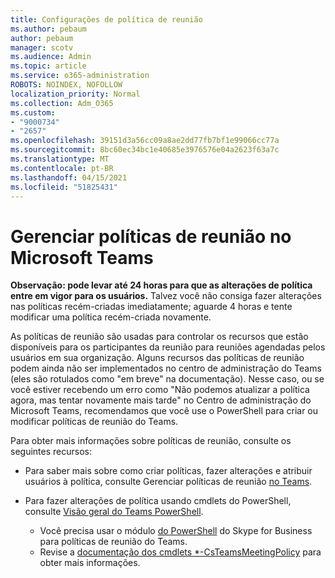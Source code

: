 ```yaml
---
title: Configurações de política de reunião
ms.author: pebaum
author: pebaum
manager: scotv
ms.audience: Admin
ms.topic: article
ms.service: o365-administration
ROBOTS: NOINDEX, NOFOLLOW
localization_priority: Normal
ms.collection: Adm_O365
ms.custom:
- "9000734"
- "2657"
ms.openlocfilehash: 39151d3a56cc09a8ae2dd77fb7bf1e99066cc77a
ms.sourcegitcommit: 8bc60ec34bc1e40685e3976576e04a2623f63a7c
ms.translationtype: MT
ms.contentlocale: pt-BR
ms.lasthandoff: 04/15/2021
ms.locfileid: "51825431"
---
```

# <a name="manage-meeting-policies-in-microsoft-teams"></a>Gerenciar políticas de reunião no Microsoft Teams

**Observação: pode levar até 24 horas para que as alterações de política entre em vigor para os usuários.** Talvez você não consiga fazer alterações nas políticas recém-criadas imediatamente; aguarde 4 horas e tente modificar uma política recém-criada novamente.

As políticas de reunião são usadas para controlar os recursos que estão disponíveis para os participantes da reunião para reuniões agendadas pelos usuários em sua organização. Alguns recursos das políticas de reunião podem ainda não ser implementados no centro de administração do Teams (eles são rotulados como "em breve" na documentação). Nesse caso, ou se você estiver recebendo um erro como "Não podemos atualizar a política agora, mas tentar novamente mais tarde" no Centro de administração do Microsoft Teams, recomendamos que você use o PowerShell para criar ou modificar políticas de reunião do Teams. 

Para obter mais informações sobre políticas de reunião, consulte os seguintes recursos:

- Para saber mais sobre como criar políticas, fazer alterações e atribuir usuários à política, consulte Gerenciar políticas de reunião [no Teams](https://docs.microsoft.com/microsoftteams/meeting-policies-in-teams).

- Para fazer alterações de política usando cmdlets do PowerShell, consulte [Visão geral do Teams PowerShell](https://docs.microsoft.com/microsoftteams/teams-powershell-overview). 
    - Você precisa usar o módulo [do PowerShell](https://docs.microsoft.com/skypeforbusiness/set-up-your-computer-for-windows-powershell/download-and-install-the-skype-for-business-online-connector) do Skype for Business para políticas de reunião do Teams. 
    - Revise a [documentação dos cmdlets *-CsTeamsMeetingPolicy](https://docs.microsoft.com/search/?search=CsTeamsMeetingPolicy&view=skype-ps) para obter mais informações.

